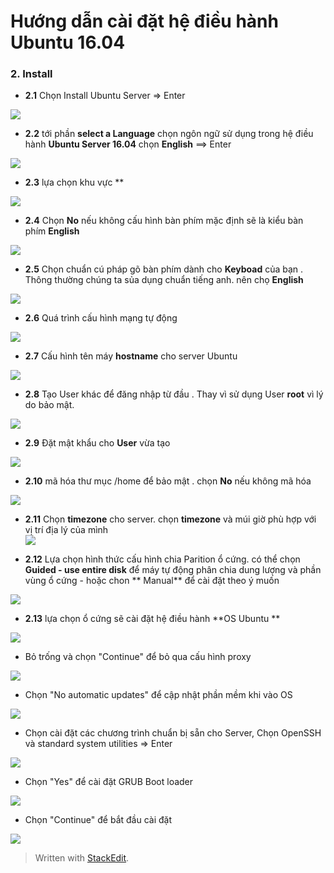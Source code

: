 # Hướng dẫn cài đặt hệ điều hành Ubuntu 16.04


### 2. Install

- **2.1**   Chọn Install Ubuntu Server => Enter

![](https://camo.githubusercontent.com/1c7225a93be5ee3cb3fcdfe384dea7f17ec7f3f0/68747470733a2f2f692e696d6775722e636f6d2f7739387a37574f2e706e67)

- **2.2** tới phần **select a Language** chọn ngôn ngữ sử dụng trong hệ điều hành **Ubuntu Server 16.04** chọn **English** ==> Enter 

![](https://camo.githubusercontent.com/b2aa1b8b4c5da050eab40f08f50aaddfc91410e8/68747470733a2f2f692e696d6775722e636f6d2f49664f7353586f2e706e67)

  - **2.3** lựa chọn khu vực **

![](https://camo.githubusercontent.com/56f11cbc637d8ad42c33b98398afcb17b46c17c5/68747470733a2f2f692e696d6775722e636f6d2f4173504345446d2e706e67)

-  **2.4**  Chọn **No** nếu không cấu hình bàn phím mặc định sẽ là kiểu bàn phím **English**

![](https://camo.githubusercontent.com/2d8085d3a70dc97eb89e86aab3f72b4ed20f4c16/68747470733a2f2f692e696d6775722e636f6d2f3148505576756e2e706e67)

- **2.5** Chọn chuẩn cú pháp gõ bàn phím dành cho  **Keyboad** của bạn . Thông thường chúng ta sủa dụng chuẩn tiếng anh. nên chọ **English**

![](https://camo.githubusercontent.com/29f4926fecbf721d10b881ff7cc1f9fd481e88c4/68747470733a2f2f692e696d6775722e636f6d2f344c79685865752e706e67)

-  **2.6** Quá trình cấu hình mạng tự động

![](https://camo.githubusercontent.com/ec207f83ac1d4508d9245216337c9f858d43abb0/68747470733a2f2f692e696d6775722e636f6d2f463334663857642e706e67)

-  **2.7** Cấu hình tên máy **hostname** cho server Ubuntu 

![](https://camo.githubusercontent.com/b18dfc224f7f631208e978a2052717b457f1009a/68747470733a2f2f692e696d6775722e636f6d2f414676314a4d732e706e67)

-   **2.8** Tạo User khác để đăng nhập từ đầu . Thay vì sử dụng User **root** vì lý do bảo mật. 

![](https://camo.githubusercontent.com/ab8287ff80126554d551b0f59a72c6f9253556d9/68747470733a2f2f692e696d6775722e636f6d2f5331385a6d616f2e706e67)

-  **2.9** Đặt mật khẩu cho **User** vừa tạo 

![](https://camo.githubusercontent.com/50c5bd9e4de25bf17e8cc78144a087c05c443437/68747470733a2f2f692e696d6775722e636f6d2f48336c6d476e672e706e67)

-   **2.10** mã hóa thư mục /home để bảo mật . chọn **No** nếu không mã hóa 

![](https://camo.githubusercontent.com/f1415cedeb80cc557c1f3518775cc36b78bd0f15/68747470733a2f2f692e696d6775722e636f6d2f71564e504c506d2e706e67)


-   **2.11** Chọn **timezone** cho server. chọn **timezone** và múi giờ phù hợp với vị trí địa lý của mình  
![](https://camo.githubusercontent.com/5177e6b7ce4969ee00887d178583d2b4c63ba6dd/68747470733a2f2f692e696d6775722e636f6d2f76596c4e6838712e706e67)

-   **2.12** Lựa chọn hình thức cấu hình chia Parition ổ cứng. có thể chọn **Guided - use entire disk** để máy tự động phân chia dung lượng và phần vùng ổ cứng
		- hoặc chon ** Manual** để cài đặt theo ý muốn 

![](https://camo.githubusercontent.com/65ba5e03e7c0a634ca05143cb7d55e848635e8ca/68747470733a2f2f692e696d6775722e636f6d2f747468586e4c742e706e67)

- **2.13** lựa chọn ổ cứng sẽ cài đặt hệ điều hành **OS Ubuntu ** 

[![](https://camo.githubusercontent.com/564a90a169b38fc1fdd8bbe98d6837e2ffa75a88/68747470733a2f2f692e696d6775722e636f6d2f704534754365512e706e67)](https://camo.githubusercontent.com/564a90a169b38fc1fdd8bbe98d6837e2ffa75a88/68747470733a2f2f692e696d6775722e636f6d2f704534754365512e706e67)

-   Bỏ trống và chọn "Continue" để bỏ qua cấu hình proxy

[![](https://camo.githubusercontent.com/4d57b8c0386d007c879a6bf20eb0b52e3c59d9a0/68747470733a2f2f692e696d6775722e636f6d2f4f74706c68685a2e706e67)](https://camo.githubusercontent.com/4d57b8c0386d007c879a6bf20eb0b52e3c59d9a0/68747470733a2f2f692e696d6775722e636f6d2f4f74706c68685a2e706e67)

-   Chọn "No automatic updates" để cập nhật phần mềm khi vào OS

[![](https://camo.githubusercontent.com/9e55e35931a0ba709322dd285bfc41c93ae56b44/68747470733a2f2f692e696d6775722e636f6d2f657a597161447a2e706e67)](https://camo.githubusercontent.com/9e55e35931a0ba709322dd285bfc41c93ae56b44/68747470733a2f2f692e696d6775722e636f6d2f657a597161447a2e706e67)

-   Chọn cài đặt các chương trình chuẩn bị sẵn cho Server, Chọn OpenSSH và standard system utilities => Enter

[![](https://camo.githubusercontent.com/3dac841f44aada330c65291741e03ded90c4485f/68747470733a2f2f692e696d6775722e636f6d2f4647694a48656f2e706e67)](https://camo.githubusercontent.com/3dac841f44aada330c65291741e03ded90c4485f/68747470733a2f2f692e696d6775722e636f6d2f4647694a48656f2e706e67)

-   Chọn "Yes" để cài đặt GRUB Boot loader

[![](https://camo.githubusercontent.com/dccb0036d24752649a2dc6f24aacdb650840ea3e/68747470733a2f2f692e696d6775722e636f6d2f7331536d704e502e706e67)](https://camo.githubusercontent.com/dccb0036d24752649a2dc6f24aacdb650840ea3e/68747470733a2f2f692e696d6775722e636f6d2f7331536d704e502e706e67)

-   Chọn "Continue" để bắt đầu cài đặt

[![](https://camo.githubusercontent.com/d5cbfb9b86cef31289e18eb7f33faee5bb249aa3/68747470733a2f2f692e696d6775722e636f6d2f35325448694c4a2e706e67)](https://camo.githubusercontent.com/d5cbfb9b86cef31289e18eb7f33faee5bb249aa3/68747470733a2f2f692e696d6775722e636f6d2f35325448694c4a2e706e67)

> Written with [StackEdit](https://stackedit.io/).
<!--stackedit_data:
eyJoaXN0b3J5IjpbMTc0MDI3MTU0NSw4ODY2NDU4MDEsLTUwMj
U1NDA5LDE5NTY0NzM2NDNdfQ==
-->